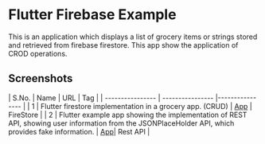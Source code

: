 # Flutter Firebase Example

This is an application which displays a list of grocery items or strings stored and retrieved from firebase firestore. This app show the application of CROD operations.


## Screenshots

| S.No. | Name | URL | Tag |
| ---------------- | ---------------- |---------------- | 
| 1 | Flutter firestore implementation in a grocery app. (CRUD) | <a target="_blank" href="https://github.com/Ankitkj1999/Flutter-Examples/tree/Flutter_Firestore">App</a> | FireStore |
| 2 | Flutter example app showing the implementation of REST API, showing user information from the JSONPlaceHolder API, which provides fake information. | <a target="_blank" href="https://github.com/Ankitkj1999/Flutter-Examples/tree/Flutter_RestAPI_JSON_Holder">App</a>| Rest API |


